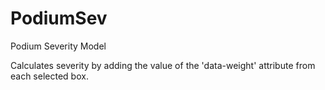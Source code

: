# PodiumSev
Podium Severity Model 

Calculates severity by adding the value of the
'data-weight' attribute from each selected box.